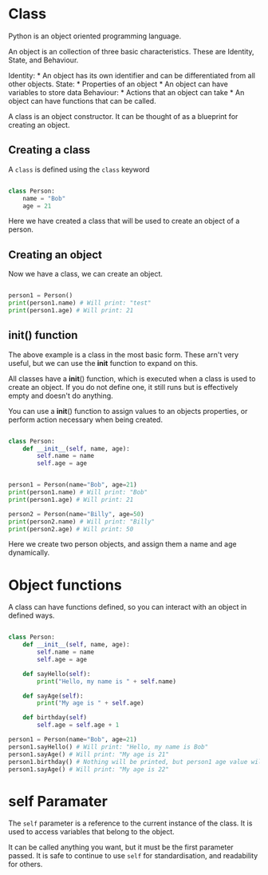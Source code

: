 # Class

Python is an object oriented programming language.

An object is an collection of three basic characteristics. These are Identity, State, and Behaviour.

Identity:
    * An object has its own identifier and can be differentiated from all other objects.
State: 
    * Properties of an object
    * An object can have variables to store data
Behaviour:
    * Actions that an object can take
    * An object can have functions that can be called.

A class is an object constructor. It can be thought of as a blueprint for creating an object.

## Creating a class

A `class` is defined using the `class` keyword

```python

class Person:
    name = "Bob"
    age = 21
```

Here we have created a class that will be used to create an object of a person.

## Creating an object

Now we have a class, we can create an object.

```python

person1 = Person()
print(person1.name) # Will print: "test"
print(person1.age) # Will print: 21

```

## __init__() function

The above example is a class in the most basic form. These arn't very useful, but we can use the __init__ function to expand on this.

All classes have a __init__() function, which is executed when a class is used to create an object. If you do not define one, it still runs but is effectively empty and doesn't do anything.

You can use a __init__() function to assign values to an objects properties, or perform action necessary when being created.

```python

class Person:
    def __init__(self, name, age):
        self.name = name
        self.age = age


person1 = Person(name="Bob", age=21)
print(person1.name) # Will print: "Bob"
print(person1.age) # Will print: 21

person2 = Person(name="Billy", age=50)
print(person2.name) # Will print: "Billy"
print(person2.age) # Will print: 50
```

Here we create two person objects, and assign them a name and age dynamically.

# Object functions

A class can have functions defined, so you can interact with an object in defined ways.

```python

class Person:
    def __init__(self, name, age):
        self.name = name
        self.age = age

    def sayHello(self):
        print("Hello, my name is " + self.name)

    def sayAge(self):
        print("My age is " + self.age)

    def birthday(self)
        self.age = self.age + 1

person1 = Person(name="Bob", age=21)
person1.sayHello() # Will print: "Hello, my name is Bob"
person1.sayAge() # Will print: "My age is 21"
person1.birthday() # Nothing will be printed, but person1 age value will be incremented
person1.sayAge() # Will print: "My age is 22"
```

# self Paramater

The `self` parameter is a reference to the current instance of the class. It is used to access variables that belong to the object.

It can be called anything you want, but it must be the first parameter passed. It is safe to continue to use `self` for standardisation, and readability for others.